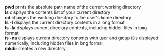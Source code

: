 **pwd** prints the absolute path name of the current working directory<br>
**ls** displays the contents list of your current directory<br>
**cd** changes the working directory to the user's home directory<br>
**ls -l** displays the current directory contents in a long format<br>
**ls -la** displays current directory contents, including hidden files in long format<br>
**ls -na** displays current directory contents with user and group IDs displayed numerically, including hidden files in long format<br>
**mkdir** creates a new directory<br>
